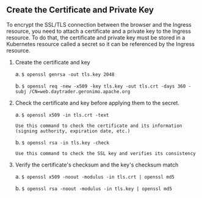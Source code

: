 
            
## Create the Certificate and Private Key

To encrypt the SSL/TLS connection between the browser and the Ingress resource, you need to attach a certificate and a private key 
to the Ingress resource. To do that, the certificate and private key must be stored in a Kubernetes resource called a secret so it 
can be referenced by the Ingress resource. 
    
1.  Create the certificate and key

    a.  `$ openssl genrsa -out tls.key 2048`
    
    b.  `$ openssl req -new -x509 -key tls.key -out tls.crt -days 360 -subj /CN=web.daytrader.geronimo.apache.org`
    
2.  Check the certificate and key before applying them to the secret. 

    a.  `$ openssl x509 -in tls.crt -text`
    
        Use this command to check the certificate and its information (signing authority, expiration date, etc.)
    
    b.  `$ openssl rsa -in tls.key -check`
    
        Use this command to check the SSL key and verifies its consistency

3.  Verify the certificate's checksum and the key's checksum match 

    a.  `$ openssl x509 -noout -modulus -in tls.crt | openssl md5`
    
    b.  `$ openssl rsa -noout -modulus -in tls.key | openssl md5`
            


